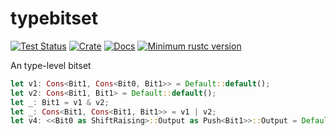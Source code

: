 # typebitset


[![Test Status](https://github.com/yasuo-ozu/typebitset/workflows/Tests/badge.svg?event=push)](https://github.com/yasuo-ozu/typebitset/actions)
[![Crate](https://img.shields.io/crates/v/typebitset.svg)](https://crates.io/crates/typebitset)
[![Docs](https://docs.rs/typebitset/badge.svg)](https://docs.rs/typebitset)
[![Minimum rustc version](https://img.shields.io/badge/rustc-1.51+-lightgray.svg)]()

An type-level bitset

```rs
let v1: Cons<Bit1, Cons<Bit0, Bit1>> = Default::default();
let v2: Cons<Bit1, Bit1> = Default::default();
let _: Bit1 = v1 & v2;
let _: Cons<Bit1, Cons<Bit1, Bit1>> = v1 | v2;
let v4: <<Bit0 as ShiftRaising>::Output as Push<Bit1>>::Output = Default::default();
```
